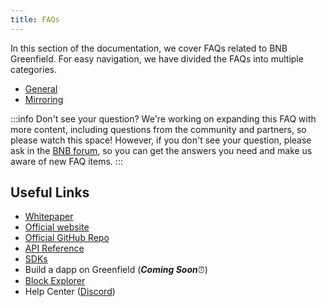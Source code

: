 ```yaml
---
title: FAQs
---
```


In this section of the documentation, we cover FAQs related to BNB Greenfield. For easy navigation, we have divided the FAQs into multiple categories.

* [General](general-faqs.md)
* [Mirroring](mirroring-faqs.md)

:::info Don't see your question?
We're working on expanding this FAQ with more content, including questions from the community and partners, so please watch this space! However, if you don't see your question, please ask in the [BNB forum](https://forum.bnbchain.org/), so you can get the answers you need and make us aware of new FAQ items.
:::

## Useful Links
* [Whitepaper](https://github.com/bnb-chain/greenfield-whitepaper)
* [Official website](https://greenfield.bnbchain.org)
* [Official GitHub Repo](https://github.com/bnb-chain/greenfield)
* [API Reference](/docs/api-sdk/endpoints)
* [SDKs](/docs/api-sdk/sdk)
* Build a dapp on Greenfield (_**Coming Soon**_⏰)
* [Block Explorer](https://greenfieldscan.com)
* Help Center ([Discord](https://discord.com/invite/bnbchain))